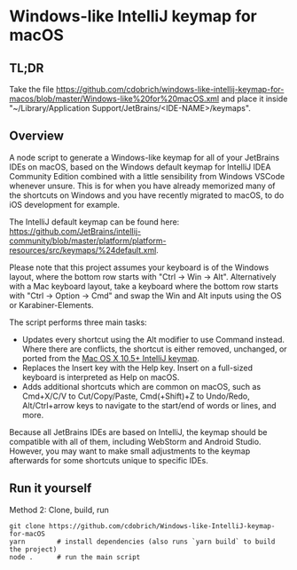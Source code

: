 # Windows-like IntelliJ keymap for macOS

## TL;DR

Take the file <https://github.com/cdobrich/windows-like-intellij-keymap-for-macos/blob/master/Windows-like%20for%20macOS.xml> and place it inside "~/Library/Application Support/JetBrains/\<IDE-NAME>/keymaps".

## Overview

A node script to generate a Windows-like keymap for all of your JetBrains IDEs on macOS, based on the Windows default keymap for IntelliJ IDEA Community Edition combined with a little sensibility from Windows VSCode whenever unsure. This is for when you have already memorized many of the shortcuts on Windows and you have recently migrated to macOS, to do iOS development for example.

The IntelliJ default keymap can be found here: <https://github.com/JetBrains/intellij-community/blob/master/platform/platform-resources/src/keymaps/%24default.xml>.

Please note that this project assumes your keyboard is of the Windows layout, where the bottom row starts with "Ctrl -> Win -> Alt". Alternatively with a Mac keyboard layout, take a keyboard where the bottom row starts with "Ctrl -> Option -> Cmd" and swap the Win and Alt inputs using the OS or Karabiner-Elements.

The script performs three main tasks:

-   Updates every shortcut using the Alt modifier to use Command instead. Where there are conflicts, the shortcut is either removed, unchanged, or ported from the [Mac OS X 10.5+ IntelliJ keymap](https://github.com/JetBrains/intellij-community/blob/master/platform/platform-resources/src/keymaps/Mac%20OS%20X%2010.5%2B.xml).
-   Replaces the Insert key with the Help key. Insert on a full-sized keyboard is interpreted as Help on macOS.
-   Adds additional shortcuts which are common on macOS, such as Cmd+X/C/V to Cut/Copy/Paste, Cmd(+Shift)+Z to Undo/Redo, Alt/Ctrl+arrow keys to navigate to the start/end of words or lines, and more.

Because all JetBrains IDEs are based on IntelliJ, the keymap should be compatible with all of them, including WebStorm and Android Studio. However, you may want to make small adjustments to the keymap afterwards for some shortcuts unique to specific IDEs.

## Run it yourself

Method 2: Clone, build, run

```
git clone https://github.com/cdobrich/Windows-like-IntelliJ-keymap-for-macOS
yarn        # install dependencies (also runs `yarn build` to build the project)
node .      # run the main script
```
